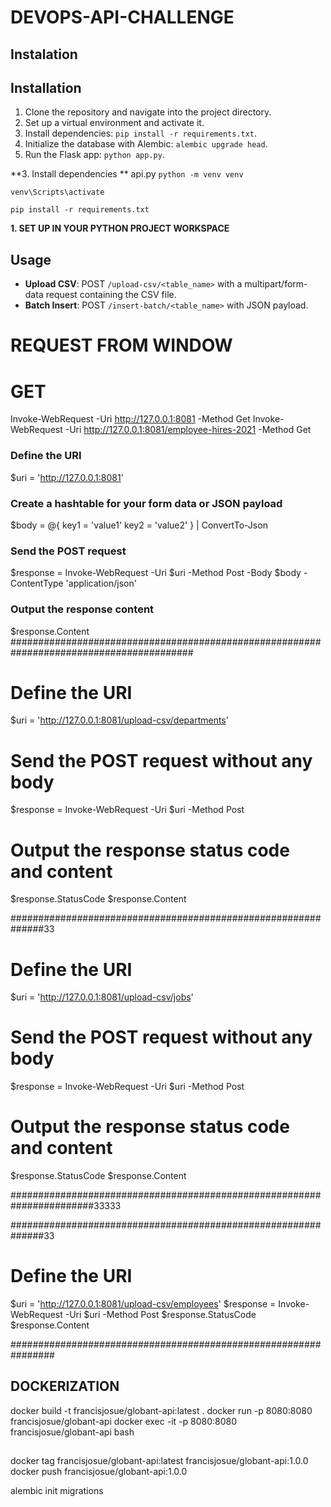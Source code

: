 # DEVOPS-API-CHALLENGE
## Instalation
## Installation
1. Clone the repository and navigate into the project directory.
2. Set up a virtual environment and activate it.
3. Install dependencies: `pip install -r requirements.txt`.
4. Initialize the database with Alembic: `alembic upgrade head`.
5. Run the Flask app: `python app.py`.

**3. Install dependencies **
api.py
`python -m venv venv`

`venv\Scripts\activate`

`pip install -r requirements.txt`

**1. SET UP IN YOUR PYTHON PROJECT WORKSPACE**

## Usage
- **Upload CSV**: POST `/upload-csv/<table_name>` with a multipart/form-data request containing the CSV file.
- **Batch Insert**: POST `/insert-batch/<table_name>` with JSON payload.

# REQUEST FROM WINDOW

# GET  
Invoke-WebRequest -Uri http://127.0.0.1:8081 -Method Get
Invoke-WebRequest -Uri http://127.0.0.1:8081/employee-hires-2021 -Method Get


### Define the URI
$uri = 'http://127.0.0.1:8081'

### Create a hashtable for your form data or JSON payload
$body = @{
    key1 = 'value1'
    key2 = 'value2'
} | ConvertTo-Json

### Send the POST request
$response = Invoke-WebRequest -Uri $uri -Method Post -Body $body -ContentType 'application/json'

### Output the response content
$response.Content
#########################################################################################
# Define the URI
$uri = 'http://127.0.0.1:8081/upload-csv/departments'

# Send the POST request without any body
$response = Invoke-WebRequest -Uri $uri -Method Post

# Output the response status code and content
$response.StatusCode
$response.Content

##############################################################33
# Define the URI
$uri = 'http://127.0.0.1:8081/upload-csv/jobs'

# Send the POST request without any body
$response = Invoke-WebRequest -Uri $uri -Method Post

# Output the response status code and content
$response.StatusCode
$response.Content

#######################################################################33333

##############################################################33
# Define the URI
$uri = 'http://127.0.0.1:8081/upload-csv/employees'
$response = Invoke-WebRequest -Uri $uri -Method Post
$response.StatusCode
$response.Content



################################################################

## DOCKERIZATION
docker build -t francisjosue/globant-api:latest .
docker run -p 8080:8080 francisjosue/globant-api
docker exec -it -p 8080:8080 francisjosue/globant-api bash

## 
docker tag francisjosue/globant-api:latest francisjosue/globant-api:1.0.0
docker push francisjosue/globant-api:1.0.0

alembic init migrations
